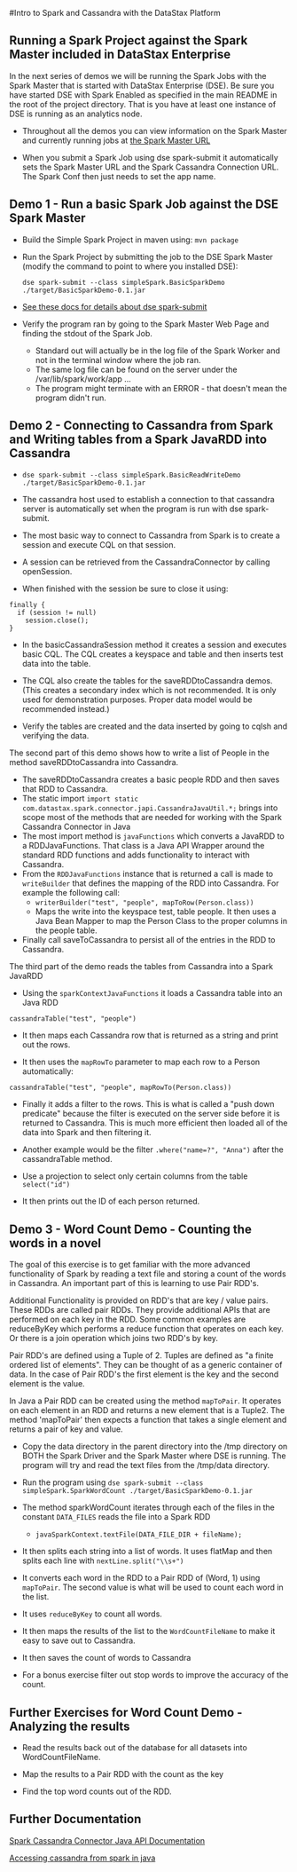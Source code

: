 #Intro to Spark and Cassandra with the DataStax Platform

## Running a Spark Project against the Spark Master included in DataStax Enterprise

In the next series of demos we will be running the Spark Jobs with the Spark Master that is started with DataStax Enterprise (DSE).  Be sure you have started DSE with Spark Enabled as specified in the main README in the root of the project directory.  That is you have at least one instance of DSE is running as an analytics node.

* Throughout all the demos you can view information on the Spark Master and currently running jobs at [the Spark Master URL](http://localhost:7080/)

* When you submit a Spark Job using dse spark-submit it automatically sets the Spark Master URL and the Spark Cassandra Connection URL.  The Spark Conf then just needs to set the app name.

## Demo 1 - Run a basic Spark Job against the DSE Spark Master

* Build the Simple Spark Project in maven using:
  `mvn package`
* Run the Spark Project by submitting the job to the DSE Spark Master (modify the command to point to where you installed DSE):

  `dse spark-submit --class simpleSpark.BasicSparkDemo ./target/BasicSparkDemo-0.1.jar`

* [See these docs for details about dse spark-submit](http://docs.datastax.com/en/datastax_enterprise/4.6/datastax_enterprise/spark/sparkStart.html)

* Verify the program ran by going to the Spark Master Web Page and finding the stdout of the Spark Job.
  * Standard out will actually be in the log file of the Spark Worker and not in the terminal window where the job ran.
  * The same log file can be found on the server under the /var/lib/spark/work/app ...
  * The program might terminate with an ERROR - that doesn't mean the program didn't run.

## Demo 2 - Connecting to Cassandra from Spark and Writing tables from a Spark JavaRDD into Cassandra

* `dse spark-submit --class simpleSpark.BasicReadWriteDemo ./target/BasicSparkDemo-0.1.jar`

* The cassandra host used to establish a connection to that cassandra server is automatically set when the program is run with dse spark-submit.
* The most basic way to connect to Cassandra from Spark is to create a session and execute CQL on that session.
* A session can be retrieved from the CassandraConnector by calling openSession.
* When finished with the session be sure to close it using:

```
finally {
  if (session != null)
    session.close();
}
```

* In the basicCassandraSession method it creates a session and executes basic CQL.  The CQL creates a keyspace and table and then inserts test data into the table.
* The CQL also create the tables for the saveRDDtoCassandra demos.  (This creates a secondary index which is not recommended.  It is only used for demonstration purposes.  Proper data model would be recommended instead.)

* Verify the tables are created and the data inserted by going to cqlsh and verifying the data.

The second part of this demo shows how to write a list of People in the method saveRDDtoCassandra into Cassandra.

* The saveRDDtoCassandra creates a basic people RDD and then saves that RDD to Cassandra.
* The static import `import static com.datastax.spark.connector.japi.CassandraJavaUtil.*;` brings into scope most of the methods that are needed for working with the Spark Cassandra Connector in Java
* The most import method is `javaFunctions` which converts a JavaRDD to a RDDJavaFunctions.  That class is a Java API Wrapper around the standard RDD functions and adds functionality to interact with Cassandra.
* From the `RDDJavaFunctions` instance that is returned a call is made to `writeBuilder` that defines the mapping of the RDD into Cassandra.  For example the following call:
  * `writerBuilder("test", "people", mapToRow(Person.class))`
  * Maps the write into the keyspace test, table people.  It then uses a Java Bean Mapper to map the Person Class to the proper columns in the people table.
* Finally call saveToCassandra to persist all of the entries in the RDD to Cassandra.

The third part of the demo reads the tables from Cassandra into a Spark JavaRDD

*  Using the `sparkContextJavaFunctions` it loads a Cassandra table into an Java RDD

  `cassandraTable("test", "people")`

*  It then maps each Cassandra row that is returned as a string and print out the rows.

*  It then uses the `mapRowTo` parameter to map each row to a Person automatically:

  `cassandraTable("test", "people", mapRowTo(Person.class))`

*  Finally it adds a filter to the rows.  This is what is called a "push down predicate" because the filter is executed on the server side before it is returned to Cassandra.  This is much more efficient then loaded all of the data into Spark and then filtering it.

* Another example would be the filter  `.where("name=?", "Anna")` after the cassandraTable method.  

* Use a projection to select only certain columns from the table `select("id")`

* It then prints out the ID of each person returned.


## Demo 3 - Word Count Demo - Counting the words in a novel

The goal of this exercise is to get familiar with the more advanced functionality of Spark by reading a text file and storing a count of the words in Cassandra.  An important part of this is learning to use Pair RDD's.

Additional Functionality is provided on RDD's that are key / value pairs.  These RDDs are called pair RDDs.  They provide additional APIs that are performed on each key in the RDD.  Some common examples are reduceByKey which performs a reduce function that operates on each key.  Or there is a join operation which joins two RDD's by key.  

Pair RDD's are defined using a Tuple of 2.  Tuples are defined as "a finite ordered list of elements".  They can be thought of as a generic container of data. In the case of Pair RDD's the first element is the key and the second element is the value.  

In Java a Pair RDD can be created using the method `mapToPair`.  It operates on each element in an RDD and returns a new element that is a Tuple2.   The method 'mapToPair' then expects a function that takes a single element and returns a pair of key and value.

* Copy the data directory in the parent directory into the /tmp directory on BOTH the Spark Driver and the Spark Master where DSE is running.  The program will try and read the text files from the /tmp/data directory.

* Run the program using `dse spark-submit --class simpleSpark.SparkWordCount ./target/BasicSparkDemo-0.1.jar`

* The method sparkWordCount iterates through each of the files in the constant  `DATA_FILES` reads the file into a Spark RDD
  * `javaSparkContext.textFile(DATA_FILE_DIR + fileName);`

* It then splits each string into a list of words.  It uses flatMap and then splits each line with `nextLine.split("\\s+")`

* It converts each word in the RDD to a Pair RDD of (Word, 1) using `mapToPair`.  The second value is what will be used to count each word in the list.

* It uses `reduceByKey` to count all words.

* It then maps the results of the list to the `WordCountFileName` to make it easy to save out to Cassandra.

* It then saves the count of words to Cassandra

* For a bonus exercise filter out stop words to improve the accuracy of the count.

## Further Exercises for Word Count Demo - Analyzing the results

* Read the results back out of the database for all datasets into WordCountFileName.

* Map the results to a Pair RDD with the count as the key

* Find the top word counts out of the RDD.


## Further Documentation

[Spark Cassandra Connector Java API Documentation](https://github.com/datastax/spark-cassandra-connector/blob/master/doc/7_java_api.md)

[Accessing cassandra from spark in java](http://www.datastax.com/dev/blog/accessing-cassandra-from-spark-in-java)
